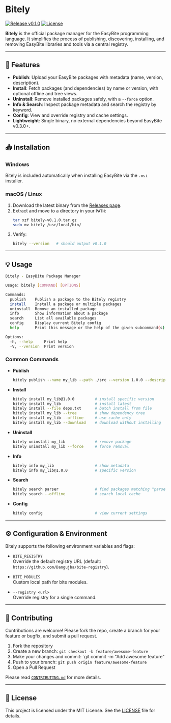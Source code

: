 # Bitely

[![Release v0.1.0](https://img.shields.io/badge/Release-v0.1.0-brightgreen)](https://github.com/Dangujba/bite-registry/releases/tag/v0.1.0) [![License](https://img.shields.io/badge/License-MIT-blue)](https://github.com/Dangujba/bite-registry/blob/main/LICENSE)

**Bitely** is the official package manager for the EasyBite programming language. It simplifies the process of publishing, discovering, installing, and removing EasyBite libraries and tools via a central registry.

---

## 🚀 Features

- **Publish**: Upload your EasyBite packages with metadata (name, version, description).
- **Install**: Fetch packages (and dependencies) by name or version, with optional offline and tree views.
- **Uninstall**: Remove installed packages safely, with a `--force` option.
- **Info & Search**: Inspect package metadata and search the registry by keyword.
- **Config**: View and override registry and cache settings.
- **Lightweight**: Single binary, no external dependencies beyond EasyBite v0.3.0+.

---

## 📥 Installation

### Windows
Bitely is included automatically when installing EasyBite via the `.msi` installer.

### macOS / Linux
1. Download the latest binary from the [Releases page](https://github.com/Dangujba/bitely-registry/releases).
2. Extract and move to a directory in your `PATH`:
   ```bash
   tar xzf bitely-v0.1.0.tar.gz
   sudo mv bitely /usr/local/bin/
   ```
3. Verify:
   ```bash
   bitely --version   # should output v0.1.0
   ```

---

## 💡 Usage

```bash
Bitely - EasyBite Package Manager

Usage: bitely [COMMAND] [OPTIONS]

Commands:
  publish    Publish a package to the Bitely registry
  install    Install a package or multiple packages
  uninstall  Remove an installed package
  info       Show information about a package
  search     List all available packages
  config     Display current Bitely config
  help       Print this message or the help of the given subcommand(s)

Options:
  -h, --help     Print help
  -V, --version  Print version
```

### Common Commands

- **Publish**
  ```bash
  bitely publish --name my_lib --path ./src --version 1.0.0 --description "My EasyBite library"
  ```

- **Install**
  ```bash
  bitely install my_lib@1.0.0         # install specific version
  bitely install my_lib               # install latest
  bitely install --file deps.txt      # batch install from file
  bitely install my_lib --tree        # show dependency tree
  bitely install my_lib --offline     # use cache only
  bitely install my_lib --download    # download without installing
  ```

- **Uninstall**
  ```bash
  bitely uninstall my_lib             # remove package
  bitely uninstall my_lib --force     # force removal
  ```

- **Info**
  ```bash
  bitely info my_lib                  # show metadata
  bitely info my_lib@1.0.0            # specific version
  ```

- **Search**
  ```bash
  bitely search parser                # find packages matching "parser"
  bitely search --offline             # search local cache
  ```

- **Config**
  ```bash
  bitely config                       # view current settings
  ```

---

## ⚙️ Configuration & Environment

Bitely supports the following environment variables and flags:

- `BITE_REGISTRY`  
  Override the default registry URL (default: `https://github.com/Dangujba/bite-registry`).

- `BITE_MODULES`  
  Custom local path for bite modules.

- `--registry <url>`  
  Override registry for a single command.

---

## 🤝 Contributing

Contributions are welcome! Please fork the repo, create a branch for your feature or bugfix, and submit a pull request.

1. Fork the repository
2. Create a new branch: `git checkout -b feature/awesome-feature`
3. Make your changes and commit: `git commit -m "Add awesome feature"
4. Push to your branch: `git push origin feature/awesome-feature`
5. Open a Pull Request

Please read [`CONTRIBUTING.md`](https://github.com/Dangujba/bite-registry/blob/main/CONTRIBUTING.md) for more details.

---

## 📄 License

This project is licensed under the MIT License. See the [LICENSE](https://github.com/Dangujba/bite-registry/blob/main/LICENSE) file for details.

